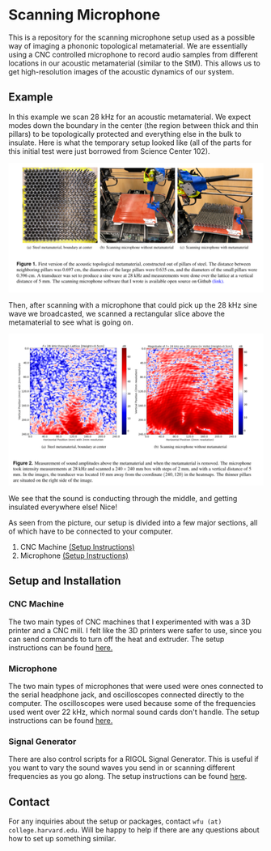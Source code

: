 # Scanning Microphone

This is a repository for the scanning microphone setup used as a possible way
of imaging a phononic topological metamaterial. We are essentially using a
CNC controlled microphone to record audio samples from different locations in
our acoustic metamaterial (similar to the StM). This allows us to get 
high-resolution images of the acoustic dynamics of our system. 

## Example

In this example we scan 28 kHz for an acoustic metamaterial. We expect modes
down the boundary in the center (the region between thick and thin pillars)
to be topologically protected and everything else in the bulk to insulate.
Here is what the temporary setup looked like (all of the parts for this initial
test were just borrowed from Science Center 102).

![first scan setup](docs/images/writeup_fig1.png)

Then, after scanning with a microphone that could pick up the 28 kHz sine wave
we broadcasted, we scanned a rectangular slice above the metamaterial to see
what is going on.

![first scan results](docs/images/writeup_fig2.png)

We see that the sound is conducting through the middle, and getting insulated
everywhere else! Nice!

As seen from the picture, our setup is divided into a few major sections, 
all of which have to be connected to your computer.

1. CNC Machine [(Setup Instructions)](printer/INSTRUCTIONS.md)
2. Microphone [(Setup Instructions)](microphone/INSTRUCTIONS.md)

## Setup and Installation

### CNC Machine

The two main types of CNC machines that I experimented with was a 3D printer and
a CNC mill. I felt like the 3D printers were safer to use, since you can send
commands to turn off the heat and extruder. The setup instructions can be 
found [here.](printer/INSTRUCTIONS.md)

### Microphone

The two main types of microphones that were used were ones connected to the 
serial headphone jack, and oscilloscopes connected directly to the computer. 
The oscilloscopes were used because some of the frequencies used went over 22 
kHz, which normal sound cards don't handle. The setup instructions can be found 
[here.](microphone/INSTRUCTIONS.md)

### Signal Generator

There are also control scripts for a RIGOL Signal Generator. This is useful
if you want to vary the sound waves you send in or scanning different
frequencies as you go along. The setup instructions can be found
[here](siggen/INSTRUCTIONS.md).

## Contact

For any inquiries about the setup or packages, contact 
`wfu (at) college.harvard.edu`. Will be happy to help if there are any questions
 about how to set up something similar.
